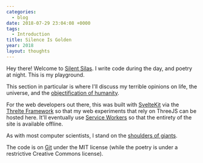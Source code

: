 ```yaml
---
categories:
  - blog
date: 2018-07-29 23:04:08 +0000
tags:
  - Introduction
title: Silence Is Golden
year: 2018
layout: thoughts
---
```


Hey there! Welcome to <a href="/poetry/silent-silas/" class="link-primary">Silent Silas</a>. I write code during the day, and poetry at night. This is my playground.

This section in particular is where I'll discuss my terrible opinions on life, the universe, and the <a href="https://pastebin.com/raw/QUMSr4q5" target="_blank" class="link-primary">objectification of humanity</a>.

For the web developers out there, this was built with <a href="https://kit.svelte.dev/" target="_blank" class="link-primary">SvelteKit</a> via the <a href="https://threlte.xyz/" target="_blank" class="link-primary">Threlte Framework</a> so that my web experiments that rely on ThreeJS can be hosted here. It'll eventually use <a href="https://github.com/GoogleChromeLabs/sw-toolbox" target="_blank" class="link-primary">Service Workers</a> so that the entirety of the site is available offline.

As with most computer scientists, I stand on the <a href="/imgs/cs_abstraction.jpg" target="_blank" class="link-primary">shoulders of giants</a>.

The code is on <a href="https://git.silentsilas.com/silentsilas/playground" target="_blank" class="link-primary">Git</a> under the MIT license (while the poetry is under a restrictive Creative Commons license).
